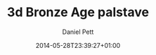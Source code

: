 ---
title: 3d Bronze Age palstave
description: A photograph of a 3d printed Bronze Age palstave
date: 2014-05-28T23:39:27+01:00
last_modified_at: 2023-12-07T22:33:57
author: Daniel Pett
slug: /blog/3d-bronze-age-palstave/
tags:
  - meandering
  - 3D printing
  - museums
  - british museum
  - ahrc
  - micropasts
section: image
featuredImg: ../images/2014/05/IMG_20140527_174747.jpg
featuredImgAlt: A 3d printed Bronze Age palstave from the British Museum
geo_lat: 51.519400
geo_lon: -0.126924
---